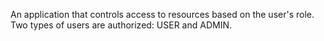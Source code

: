 An application that controls access to resources based on the user's role.  
Two types of users are authorized: USER and ADMIN.
